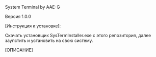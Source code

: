 System Terminal by AAE-G

Версия 1.0.0

[Инструкция к установке]:

Скачать установщик SysTermInstaller.exe с этого репозитория, далее заупстить и установить на свою систему.

[ОПИСАНИЕ]



